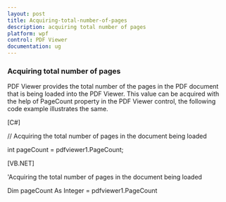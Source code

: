 ```yaml
---
layout: post
title: Acquiring-total-number-of-pages 
description: acquiring total number of pages 
platform: wpf
control: PDF Viewer
documentation: ug
---
```


### Acquiring total number of pages

PDF Viewer provides the total number of the pages in the PDF document that is being loaded into the PDF Viewer. This value can be acquired with the help of PageCount property in the PDF Viewer control, the following code example illustrates the same.

[C#]

// Acquiring the total number of pages in the document being loaded  

int pageCount = pdfviewer1.PageCount;





[VB.NET]

'Acquiring the total number of pages in the document being loaded 

Dim pageCount As Integer = pdfviewer1.PageCount

